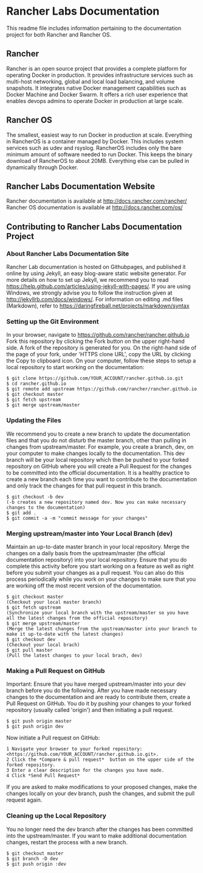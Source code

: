 # Rancher Labs Documentation
This readme file includes information pertaining to the documentation project for both Rancher and Rancher OS.
## Rancher
Rancher is an open source project that provides a complete platform for operating Docker in production. It provides infrastructure services such as multi-host networking, global and local load balancing, and volume snapshots. It integrates native Docker management capabilities such as Docker Machine and Docker Swarm. It offers a rich user experience that enables devops admins to operate Docker in production at large scale.
## Rancher OS
The smallest, easiest way to run Docker in production at scale. Everything in RancherOS is a container managed by Docker. This includes system services such as udev and rsyslog. RancherOS includes only the bare minimum amount of software needed to run Docker. This keeps the binary download of RancherOS to about 20MB. Everything else can be pulled in dynamically through Docker.
## Rancher Labs Documentation Website
Rancher documentation is available at <http://docs.rancher.com/rancher/>
Rancher OS documentation is available at <http://docs.rancher.com/os/>
## Contributing to Rancher Labs Documentation Project
### About Rancher Labs Documentation Site
Rancher Lab documentation is hosted on Githubpages, and published it online by using Jekyll, an easy blog-aware static website generator. For more details on how to set up Jekyll, we recommend you to read <https://help.github.com/articles/using-jekyll-with-pages/>. If you are using Windows, we strongly advise you to follow the instruction given at <http://jekyllrb.com/docs/windows/>.
For information on editing .md files (Markdown), refer to <https://daringfireball.net/projects/markdown/syntax>
### Setting up the Git Environment
In your browser, navigate to <https://github.com/rancher/rancher.github.io>
Fork this repository by clicking the Fork button on the upper right-hand side. A fork of the repository is generated for you. On the right-hand side of the page of your fork, under 'HTTPS clone URL', copy the URL by clicking the Copy to clipboard icon.
On your computer, follow these steps to setup a local repository to start working on the documentation:
 
    $ git clone https://github.com/YOUR_ACCOUNT/rancher.github.io.git
    $ cd rancher.github.io
    $ git remote add upstream https://github.com/rancher/rancher.github.io
    $ git checkout master
    $ git fetch upstream
    $ git merge upstream/master
  
### Updating the Files
We recommend you to create a new branch to update the documentation files and that you do not disturb the master branch,  other than pulling in changes from upstream/master.
For example, you create a branch, dev, on your computer to make changes locally to the documentation. This dev branch will be your local repository which then be pushed to your forked repository on GitHub where you will create a Pull Request for the changes to be committed into the official documentation.
It is a healthy practice to create a new branch each time you want to contribute to the documentation and only track the changes for that pull request in this branch.

    $ git checkout -b dev
    (-b creates a new repository named dev. Now you can make necessary changes to the documentation)
    $ git add .
    $ git commit -a -m "commit message for your changes"
    
### Merging upstream/master into Your Local Branch (dev)
Maintain an up-to-date master branch in your local repository. Merge the changes on a daily basis from the upstream/master (the official documentation repository) into your local repository. Ensure that you do complete this activity before you start working on a feature as well as right before you submit your changes as a pull request. You can also do this process periodically while you work on your changes to make sure that you are working off the most recent version of the documentation.

    $ git checkout master
    (Checkout your local master branch)
    $ git fetch upstream
    (Synchronize your local branch with the upstream/master so you have all the latest changes from the official repository)
    $ git merge upstream/master
    (Merge the latest changes from the upstream/master into your branch to make it up-to-date with the latest changes)
    $ git checkout dev
    (Checkout your local brach)
    $ git pull master
    (Pull the latest changes to your local brach, dev)
    
### Making a Pull Request on GitHub 
Important: Ensure that you have merged upstream/master into your dev branch before you do the following.
After you have made necessary changes to the documentation and are ready to contribute them, create a Pull Request on GitHub. You do it by pushing your changes to your forked repository (usually called 'origin') and then initiating a pull request.

    $ git push origin master
    $ git push origin dev
    
Now initiate a Pull request on GitHub:

    1 Navigate your browser to your forked repository: <https://github.com/YOUR_ACCOUNT/rancher.github.io.git>.
    2 Click the *Compare & pull request*  button on the upper side of the forked repository.
    3 Enter a clear description for the changes you have made.
    4 Click *Send Pull Request*
If you are asked to make modifications to your proposed changes, make the changes locally on your dev branch, push the changes, and submit the pull request again.

### Cleaning up the Local Repository
You no longer need the dev branch after the changes has been committed into the upstream/master. If you want to make additional documentation changes, restart the process with a new branch. 

    $ git checkout master
    $ git branch -D dev
    $ git push origin :dev
